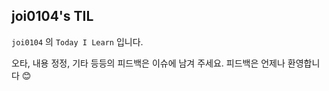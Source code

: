 ## joi0104's TIL

`joi0104` 의 `Today I Learn` 입니다.

오타, 내용 정정, 기타 등등의 피드백은 이슈에 남겨 주세요. 피드백은 언제나 환영합니다 😊
